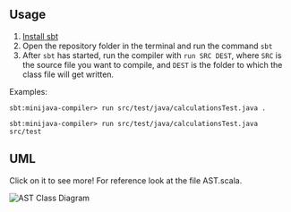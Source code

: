 ## Usage

1. [Install sbt](https://www.scala-sbt.org/download/)
2. Open the repository folder in the terminal and run the command `sbt`
3. After `sbt` has started, run the compiler with `run SRC DEST`, where `SRC` is the source file you want to compile, and `DEST` is the folder to which the class file will get written.

Examples:

```
sbt:minijava-compiler> run src/test/java/calculationsTest.java .
```

```
sbt:minijava-compiler> run src/test/java/calculationsTest.java src/test
```

## UML
Click on it to see more! For reference look at the file AST.scala.

![AST Class Diagram](http://www.plantuml.com/plantuml/proxy?cache=no&fmt=svg&src=https://raw.githubusercontent.com/compilerbau-teamsuper/minijava-compiler/parserAST/UML/UML.puml)
